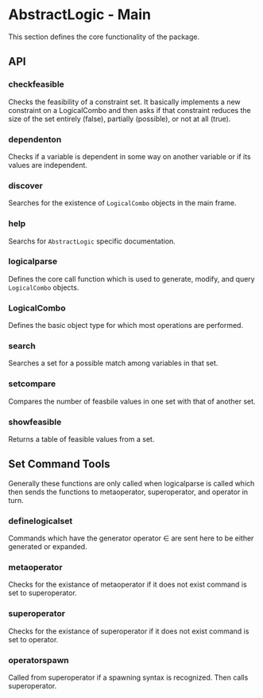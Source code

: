 # AbstractLogic - Main

This section defines the core functionality of the package.

## API

### checkfeasible

Checks the feasibility of a constraint set. It basically implements a new constraint
on a LogicalCombo and then asks if that constraint reduces the size of the set
entirely (false), partially (possible), or not at all (true).

### dependenton

Checks if a variable is dependent in some way on another variable or if its values
are independent.

### discover

Searches for the existence of `LogicalCombo` objects in the main frame.

### help

Searchs for `AbstractLogic` specific documentation.

### logicalparse

Defines the core call function which is used to generate, modify, and query `LogicalCombo` objects.

### LogicalCombo

Defines the basic object type for which most operations are performed.

### search

Searches a set for a possible match among variables in that set.

### setcompare

Compares the number of feasbile values in one set with that of another set.

### showfeasible

Returns a table of feasible values from a set.

## Set Command Tools

Generally these functions are only called when logicalparse is called which then
sends the functions to metaoperator, superoperator, and operator in turn.

### definelogicalset

Commands which have the generator operator ∈ are sent here to be either generated
or expanded.

### metaoperator

Checks for the existance of metaoperator if it does not exist command is set to
superoperator.

### superoperator
Checks for the existance of superoperator if it does not exist command is set to
operator.

### operatorspawn
Called from superoperator if a spawning syntax is recognized. Then calls superoperator.
